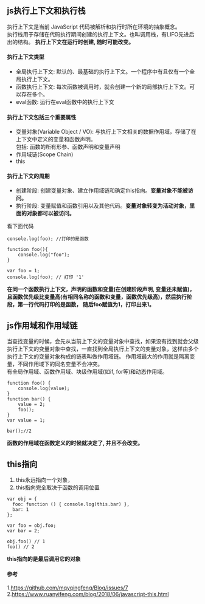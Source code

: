 ## js执行上下文和执行栈
  执行上下文是当前 JavaScript 代码被解析和执行时所在环境的抽象概念。  
  执行栈用于存储在代码执行期间创建的执行上下文。也叫调用栈，有LIFO先进后出的结构。
  <b>执行上下文在运行时创建, 随时可能改变。</b>
#### 执行上下文类型
* 全局执行上下文: 默认的、最基础的执行上下文。一个程序中有且仅有一个全局执行上下文。
* 函数执行上下文: 每次函数被调用时，就会创建一个新的局部执行上下文。可以存在多个。
* eval函数: 运行在eval函数中的执行上下文

#### 执行上下文包括三个重要属性
* 变量对象(Variable Object / VO): 与执行上下文相关的数据作用域，存储了在上下文中定义的变量和函数声明。  
      包括: 函数的所有形参、函数声明和变量声明
* 作用域链(Scope Chain)
* this

#### 执行上下文的周期
* 创建阶段: 创建变量对象、建立作用域链和确定this指向。<b>变量对象不能被访问。</b>
* 执行阶段: 变量赋值和函数引用以及其他代码。<b>变量对象转变为活动对象，里面的对象都可以被访问。</b>

看下面代码
```
console.log(foo); //打印的是函数  

function foo(){
    console.log("foo");
}

var foo = 1;
console.log(foo); // 打印 '1'
```
<b>在同一个函数执行上下文，声明的函数和变量(在创建阶段声明, 变量还未赋值)，且函数优先级比变量高(有相同名称的函数和变量，函数优先级高)，然后执行阶段，第一行代码打印的是函数，
随后foo赋值为1，打印出来1。</b>

## js作用域和作用域链
当查找变量的时候，会先从当前上下文的变量对象中查找，如果没有找到就会父级执行上下文的变量对象中查找，一直找到全局执行上下文的变量对象，这样由多个执行上下文的变量对象构成的链表叫做作用域链。
作用域最大的作用就是隔离变量，不同作用域下的同名变量不会冲突。  
有全局作用域、函数作用域、块级作用域(如if, for等)和动态作用域。

```
function foo() {
    console.log(value);
}
function bar() {
    value = 2;
    foo();
}
var value = 1;

bar();//2

```
<b>函数的作用域在函数定义的时候就决定了, 并且不会改变。</b>  

## this指向
1. this永远指向一个对象，
2. this指向完全取决于函数的调用位置

```
var obj = {
  foo: function () { console.log(this.bar) },
  bar: 1
};

var foo = obj.foo;
var bar = 2;

obj.foo() // 1
foo() // 2
```
<b>this指向的是最后调用它的对象</b>



#### 参考
1.https://github.com/mqyqingfeng/Blog/issues/7
2.https://www.ruanyifeng.com/blog/2018/06/javascript-this.html
